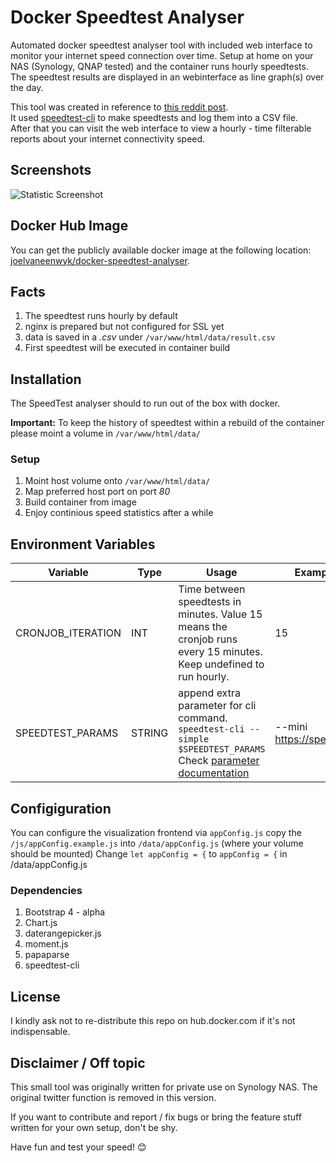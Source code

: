 # Docker Speedtest Analyser

Automated docker speedtest analyser tool with included web interface to monitor your internet speed connection over time. Setup at home on your NAS (Synology, QNAP tested) and the container runs hourly speedtests. The speedtest results are displayed in an webinterface as line graph(s) over the day.

This tool was created in reference to [this reddit post](https://www.reddit.com/r/technology/comments/43fi39/i_set_up_my_raspberry_pi_to_automatically_tweet/).  
It used [speedtest-cli](https://github.com/sivel/speedtest-cli) to make speedtests and log them into a CSV file.  
After that you can visit the web interface to view a hourly - time filterable reports about
your internet connectivity speed.

## Screenshots

![Statistic Screenshot](https://github.com/joelvaneenwyk/docker-speedtest-analyser/raw/master/speedlogger_screenshot.png?raw=true)

## Docker Hub Image

You can get the publicly available docker image at the following location: [joelvaneenwyk/docker-speedtest-analyser](https://hub.docker.com/r/joelvaneenwyk/docker-speedtest-analyser/).

## Facts

1. The speedtest runs hourly by default
2. nginx is prepared but not configured for SSL yet
3. data is saved in a _.csv_ under ```/var/www/html/data/result.csv```
4. First speedtest will be executed in container build

## Installation

The SpeedTest analyser should to run out of the box with docker.

**Important:** To keep the history of speedtest within a rebuild of
the container please moint a volume in ``/var/www/html/data/``

### Setup

1. Moint host volume onto ``/var/www/html/data/``
2. Map preferred host port on port _80_
3. Build container from image
4. Enjoy continious speed statistics after a while

## Environment Variables

| Variable  | Type | Usage |  Example Value | Default |
| ------------- | ------------- | ------------- | ------------- | ------------- |
| CRONJOB_ITERATION  | INT  | Time between speedtests in minutes. Value 15 means the cronjob runs every 15 minutes. Keep undefined to run hourly. | 15 | 60 |
| SPEEDTEST_PARAMS  | STRING  | append extra parameter for cli command.<br/> `speedtest-cli --simple $SPEEDTEST_PARAMS` <br/> Check [parameter documentation](https://github.com/sivel/speedtest-cli#usage)  | --mini https://speedtest.test.fr | none |

## Configiguration

You can configure the visualization frontend via ``appConfig.js``
copy the ``/js/appConfig.example.js`` into ``/data/appConfig.js`` (where your volume should be mounted)
Change ``let appConfig = {`` to ``appConfig = {`` in /data/appConfig.js

### Dependencies

1. Bootstrap 4 - alpha
2. Chart.js
3. daterangepicker.js
4. moment.js
5. papaparse
6. speedtest-cli

## License

I kindly ask not to re-distribute this repo on hub.docker.com if it's not indispensable.

## Disclaimer / Off topic

This small tool was originally written for private use on Synology NAS. The original twitter function is removed in this version.

If you want to contribute and report / fix bugs or bring the feature stuff written for your
own setup, don't be shy.

Have fun and test your speed! 😊
